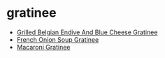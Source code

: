 # gratinee

 * [Grilled Belgian Endive And Blue Cheese Gratinee](index/g/grilled-belgian-endive-and-blue-cheese-gratinee-103812.json)
 * [French Onion Soup Gratinee](index/f/french-onion-soup-gratinee.json)
 * [Macaroni Gratinee](index/m/macaroni-gratinee.json)
